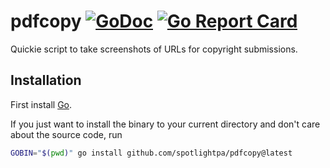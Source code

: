 # pdfcopy [![GoDoc](https://godoc.org/github.com/spotlightpa/pdfcopy?status.svg)](https://godoc.org/github.com/spotlightpa/pdfcopy) [![Go Report Card](https://goreportcard.com/badge/github.com/spotlightpa/pdfcopy)](https://goreportcard.com/report/github.com/spotlightpa/pdfcopy)

Quickie script to take screenshots of URLs for copyright submissions.

## Installation

First install [Go](http://golang.org).

If you just want to install the binary to your current directory and don't care about the source code, run

```bash
GOBIN="$(pwd)" go install github.com/spotlightpa/pdfcopy@latest
```
